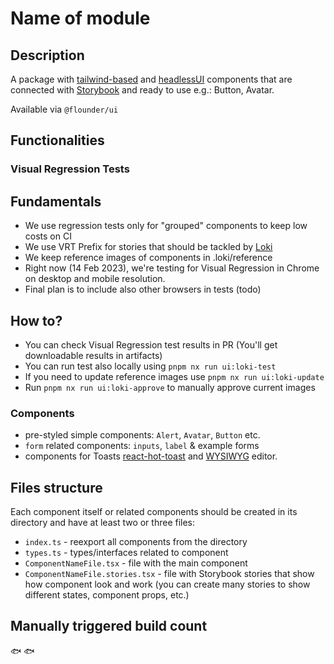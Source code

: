 # Name of module

[comment]: <> (Required section: Description & Functionalities)

## Description

A package with [tailwind-based](https://tailwindcss.com/) and [headlessUI](https://headlessui.com) components that are connected with [Storybook](https://storybook.js.org/) and ready to use e.g.: Button, Avatar.

Available via `@flounder/ui`

## Functionalities

### Visual Regression Tests

## Fundamentals

- We use regression tests only for "grouped" components to keep low costs on CI
- We use VRT Prefix for stories that should be tackled by [Loki](https://loki.js.org/)
- We keep reference images of components in .loki/reference
- Right now (14 Feb 2023), we're testing for Visual Regression in Chrome on desktop and mobile resolution.
- Final plan is to include also other browsers in tests (todo)

## How to?

- You can check Visual Regression test results in PR (You'll get downloadable results in artifacts)
- You can run test also locally using `pnpm nx run ui:loki-test`
- If you need to update reference images use `pnpm nx run ui:loki-update`
- Run `pnpm nx run ui:loki-approve` to manually approve current images

### Components

- pre-styled simple components: `Alert`, `Avatar`, `Button` etc.
- `form` related components: `inputs`, `label` & example forms
- components for Toasts [react-hot-toast](https://react-hot-toast.com) and [WYSIWYG](https://www.npmjs.com/package/react-quill) editor.

## Files structure

Each component itself or related components should be created in its directory and have at least two or three files:

- `index.ts` - reexport all components from the directory
- `types.ts` - types/interfaces related to component
- `ComponentNameFile.tsx` - file with the main component
- `ComponentNameFile.stories.tsx` - file with Storybook stories that show how component look and work (you can create many stories to show different states, component props, etc.)

## Manually triggered build count

🐟 🐟
